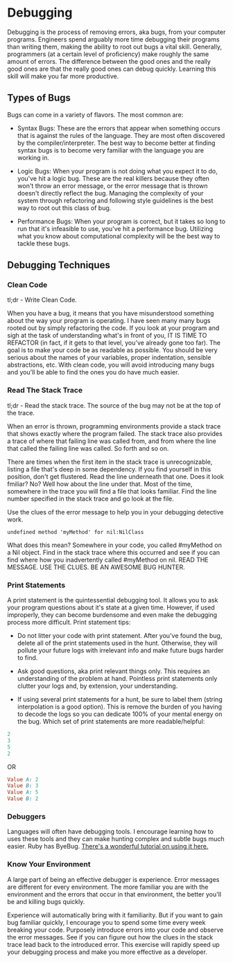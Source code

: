 # Debugging

Debugging is the process of removing errors, aka bugs, from your computer programs. Engineers spend arguably more time debugging their programs than writing them, making the ability to root out bugs a vital skill. Generally, programmers (at a certain level of proficiency) make roughly the same amount of errors. The difference between the good ones and the really good ones are that the really good ones can debug quickly. Learning this skill will make you far more productive.

## Types of Bugs

Bugs can come in a variety of flavors. The most common are:

* Syntax Bugs: These are the errors that appear when something occurs that is against the rules of the language. They are most often discovered by the compiler/interpreter. The best way to become better at finding syntax bugs is to become very familiar with the language you are working in.

* Logic Bugs: When your program is not doing what you expect it to do, you've hit a logic bug. These are the real killers because they often won't throw an error message, or the error message that is thrown doesn't directly reflect the bug. Managing the complexity of your system through refactoring and following style guidelines is the best way to root out this class of bug.

* Performance Bugs: When your program is correct, but it takes so long to run that it's infeasible to use, you've hit a performance bug. Utilizing what you know about computational complexity will be the best way to tackle these bugs.

## Debugging Techniques

### Clean Code

tl;dr - Write Clean Code.

When you have a bug, it means that you have misunderstood something about the way your program is operating. I have seen many many bugs rooted out by simply refactoring the code. If you look at your program and sigh at the task of understanding what's in front of you, IT IS TIME TO REFACTOR (in fact, if it gets to that level, you've already gone too far). The goal is to make your code be as readable as possible. You should be very serious about the names of your variables, proper indentation, sensible abstractions, etc. With clean code, you will avoid introducing many bugs and you'll be able to find the ones you do have much easier.

### Read The Stack Trace

tl;dr - Read the stack trace. The source of the bug may not be at the top of the trace.

When an error is thrown, programming environments provide a stack trace that shows exactly where the program failed. The stack trace also provides a trace of where that failing line was called from, and from where the line that called the failing line was called. So forth and so on.

There are times when the first item in the stack trace is unrecognizable, listing a file that's deep in some dependency. If you find yourself in this position, don't get flustered. Read the line underneath that one. Does it look fmiliar? No? Well how about the line under that. Most of the time, somewhere in the trace you will find a file that looks familiar. Find the line number specified in the stack trace and go look at the file.

Use the clues of the error message to help you in your debugging detective work.

 `undefined method 'myMethod' for nil:NilClass`

 What does this mean? Somewhere in your code, you called #myMethod on a Nil object. Find in the stack trace where this occurred and see if you can find where how you inadvertently called #myMethod on nil. READ THE MESSAGE. USE THE CLUES. BE AN AWESOME BUG HUNTER.

### Print Statements

A print statement is the quintessential debugging tool. It allows you to ask your program questions about it's state at a given time. However, if used improperly, they can become burdensome and even make the debugging process more difficult. Print statement tips:

* Do not litter your code with print statement. After you've found the bug, delete all of the print statements used in the hunt. Otherwise, they will pollute your future logs with irrelevant info and make future bugs harder to find.

* Ask good questions, aka print relevant things only. This requires an understanding of the problem at hand. Pointless print statements only clutter your logs and, by extension, your understanding.

* If using several print statements for a hunt, be sure to label them (string interpolation is a good option). This is remove the burden of you having to decode the logs so you can dedicate 100% of your mental energy on the bug. Which set of print statements are more readable/helpful:

```ruby
2
3
5
2
```

OR

```ruby
Value A: 2
Value B: 3
Value A: 5
Value B: 2
```

### Debuggers

Languages will often have debugging tools. I encourage learning how to uses these tools and they can make hunting complex and subtle bugs much easier. Ruby has ByeBug. [There's a wonderful tutorial on using it here.](https://vimeo.com/129370279)

### Know Your Environment

A large part of being an effective debugger is experience. Error messages are different for every environment. The more familiar you are with the environment and the errors that occur in that environment, the better you'll be and killing bugs quickly.

Experience will automatically bring with it familiarity. But if you want to gain bug familiar quickly, I encourage you to spend some time every week breaking your code. Purposely introduce errors into your code and observe the error messages. See if you can figure out how the clues in the stack trace lead back to the introduced error. This exercise will rapidly speed up your debugging process and make you more effective as a developer.
